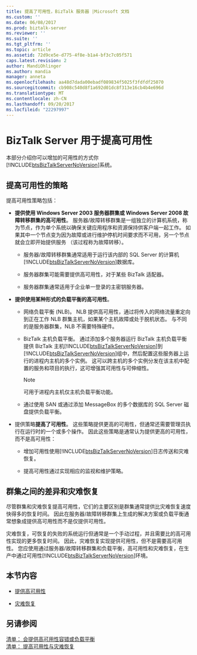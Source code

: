 ```yaml
---
title: 提高了可用性，BizTalk 服务器 |Microsoft 文档
ms.custom: ''
ms.date: 06/08/2017
ms.prod: biztalk-server
ms.reviewer: ''
ms.suite: ''
ms.tgt_pltfrm: ''
ms.topic: article
ms.assetid: 72d9ce5e-d775-4f8e-b1a4-bf3c7c05f571
caps.latest.revision: 2
author: MandiOhlinger
ms.author: mandia
manager: anneta
ms.openlocfilehash: aa48d7dada00ebadf089834f5025f3fdfdf25070
ms.sourcegitcommit: cb908c540d8f1a692d01dc8f313e16cb4b4e696d
ms.translationtype: MT
ms.contentlocale: zh-CN
ms.lasthandoff: 09/20/2017
ms.locfileid: "22297997"
---
```

# <a name="increasing-availability-for-biztalk-server"></a>BizTalk Server 用于提高可用性
本部分介绍你可以增加的可用性的方式你[!INCLUDE[btsBizTalkServerNoVersion](../includes/btsbiztalkservernoversion-md.md)]系统。  
  
## <a name="strategies-for-increasing-availability"></a>提高可用性的策略  
 提高可用性策略包括：  
  
-   **提供使用 Windows Server 2003 服务器群集或 Windows Server 2008 故障转移群集的高可用性**。 服务器/故障转移群集是一组独立的计算机系统，称为节点，作为单个系统以确保关键应用程序和资源保持供客户端一起工作。 如果其中一个节点变为因为故障或进行维护停机时间要求而不可用，另一个节点就会立即开始提供服务 （该过程称为故障转移）。  
  
    -   服务器/故障转移群集通常适用于运行该内部的 SQL Server 的计算机[!INCLUDE[btsBizTalkServerNoVersion](../includes/btsbiztalkservernoversion-md.md)]数据库。  
  
    -   服务器群集可能需要提供高可用性，对于某些 BizTalk 适配器。  
  
    -   服务器群集通常适用于企业单一登录的主密钥服务器。  
  
-   **提供使用某种形式的负载平衡的高可用性**。  
  
    -   网络负载平衡 (NLB)。 NLB 提供高可用性，通过将传入的网络流量重定向到正在工作 NLB 群集主机，如果某个主机故障或处于脱机状态。 与不同的是服务器群集，NLB 不需要特殊硬件。  
  
    -   BizTalk 主机负载平衡。 通过添加多个服务器运行 BizTalk 主机负载平衡提供 BizTalk 主机[!INCLUDE[btsBizTalkServerNoVersion](../includes/btsbiztalkservernoversion-md.md)]到[!INCLUDE[btsBizTalkServerNoVersion](../includes/btsbiztalkservernoversion-md.md)]组中，然后配置这些服务器上运行的进程内主机的多个实例。 这可以跨主机的多个实例分发在该主机中配置的服务和项目的执行，这可增强其可用性与可伸缩性。  
  
        > [!NOTE]  
        >  可用于进程内主机仅主机负载平衡功能。  
  
    -   通过使用 SAN 或通过添加 MessageBox 的多个数据库的 SQL Server 磁盘提供负载平衡。  
  
-   提供策略**提高了可用性**。 这些策略提供更高的可用性，但通常还需要管理员执行在运行时的一个或多个操作。 因此这些策略是通常认为提供更高的可用性，而不是高可用性：  
  
    -   增加可用性使用[!INCLUDE[btsBizTalkServerNoVersion](../includes/btsbiztalkservernoversion-md.md)]日志传送和灾难恢复。  
  
    -   提高可用性通过实现相应的监视和维护策略。  
  
## <a name="difference-between-clustering-and-disaster-recovery"></a>群集之间的差异和灾难恢复  
 尽管群集和灾难恢复提高可用性，它们的主要区别是群集通常提供比灾难恢复速度快得多的恢复时间。 因此在服务器/故障转移群集上生成的解决方案或负载平衡通常想象成提供高可用性而不是仅提供可用性。  
  
 灾难恢复，可恢复的失败的系统运行但通常是一个手动过程，并且需要比的高可用性实现的更多恢复时间。 因此，灾难恢复实现提供可用性，但不是需要高可用性。 您应使用通过服务器/故障转移群集和负载平衡，高可用性和灾难恢复，在生产中通过可用性[!INCLUDE[btsBizTalkServerNoVersion](../includes/btsbiztalkservernoversion-md.md)]环境。  
  
## <a name="in-this-section"></a>本节内容  
  
-   [提供高可用性](../technical-guides/providing-high-availability.md)  
  
-   [灾难恢复](../technical-guides/disaster-recovery.md)  
  
## <a name="see-also"></a>另请参阅  
 [清单： 会提供高可用性容错或负载平衡](../technical-guides/checklist-providing-high-availability-with-fault-tolerance-or-load-balancing.md)   
 [清单： 提高可用性与灾难恢复](../technical-guides/checklist-increasing-availability-with-disaster-recovery.md)